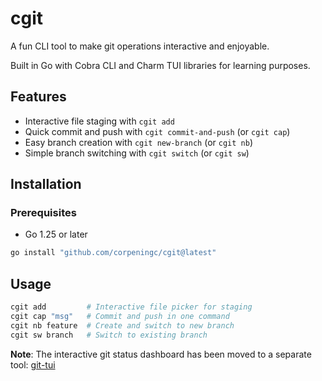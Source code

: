 # cgit

A fun CLI tool to make git operations interactive and enjoyable.

Built in Go with Cobra CLI and Charm TUI libraries for learning purposes.

## Features

- Interactive file staging with `cgit add`
- Quick commit and push with `cgit commit-and-push` (or `cgit cap`)
- Easy branch creation with `cgit new-branch` (or `cgit nb`)
- Simple branch switching with `cgit switch` (or `cgit sw`)


## Installation

### Prerequisites
- Go 1.25 or later
  
``` bash
go install "github.com/corpeningc/cgit@latest"
```


## Usage

```bash
cgit add         # Interactive file picker for staging
cgit cap "msg"   # Commit and push in one command
cgit nb feature  # Create and switch to new branch
cgit sw branch   # Switch to existing branch
```

**Note**: The interactive git status dashboard has been moved to a separate tool: [git-tui](https://github.com/corpeningc/git-tui)
